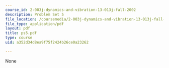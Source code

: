 ```yaml
---
course_id: 2-003j-dynamics-and-vibration-13-013j-fall-2002
description: Problem Set 5
file_location: /coursemedia/2-003j-dynamics-and-vibration-13-013j-fall-2002/a352d34d8ea9f75f2424b26ce0a23262_ps5.pdf
file_type: application/pdf
layout: pdf
title: ps5.pdf
type: course
uid: a352d34d8ea9f75f2424b26ce0a23262

---
```

None